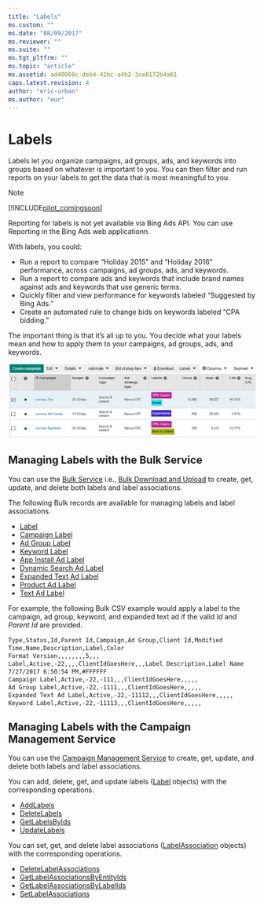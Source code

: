 ```yaml
---
title: "Labels"
ms.custom: ""
ms.date: "08/09/2017"
ms.reviewer: ""
ms.suite: ""
ms.tgt_pltfrm: ""
ms.topic: "article"
ms.assetid: ad40088c-deb4-41bc-a4b2-3ce0172b4a61
caps.latest.revision: 4
author: "eric-urban"
ms.author: "eur"
---
```

# Labels
Labels let you organize campaigns, ad groups, ads, and keywords into groups based on whatever is important to you. You can then filter and run reports on your labels to get the data that is most meaningful to you.

> [!NOTE]
> [!INCLUDE[pilot_comingsoon](../concepts/includes/pilot-comingsoon.md)]
> 
> Reporting for labels is not yet available via Bing Ads API. You can use Reporting in the Bing Ads web applicationn. 

With labels, you could:
* Run a report to compare “Holiday 2015” and “Holiday 2016” performance, across campaigns, ad groups, ads, and keywords.
* Run a report to compare ads and keywords that include brand names against ads and keywords that use generic terms.
* Quickly filter and view performance for keywords labeled “Suggested by Bing Ads.”
* Create an automated rule to change bids on keywords labeled “CPA bidding.”

The important thing is that it’s all up to you. You decide what your labels mean and how to apply them to your campaigns, ad groups, ads, and keywords.

![Labels in the Bing Ads Web Application](../concepts/media/labels-in-the-bing-ads-web-application.png)

## <a name="bulkservice"></a>Managing Labels with the Bulk Service
You can use the [Bulk Service](~/bulk-api/bulk-service-reference.md) i.e., [Bulk Download and Upload](../concepts/bulk-download-and-upload.md) to create, get, update, and delete both labels and label associations. 

The following Bulk records are available for managing labels and label associations. 

-   [Label](~/bulk-api/label.md)  
-   [Campaign Label](~/bulk-api/campaign-label.md)  
-   [Ad Group Label](~/bulk-api/ad-group-label.md)  
-   [Keyword Label](~/bulk-api/keyword-label.md)  
-   [App Install Ad Label](~/bulk-api/app-install-ad-label.md)  
-   [Dynamic Search Ad Label](~/bulk-api/dynamic-search-ad-label.md)  
-   [Expanded Text Ad Label](https://msdn.microsoft.com/library/bing-ads-bulk-exapanded-text-ad-label-record.aspx)  
-   [Product Ad Label](~/bulk-api/product-ad-label.md)  
-   [Text Ad Label](~/bulk-api/text-ad-label.md)  

For example, the following Bulk CSV example would apply a label to the campaign, ad group, keyword, and expanded text ad if the valid *Id* and *Parent Id* are provided. 

```csv
Type,Status,Id,Parent Id,Campaign,Ad Group,Client Id,Modified Time,Name,Description,Label,Color
Format Version,,,,,,,,5,,,
Label,Active,-22,,,,ClientIdGoesHere,,,Label Description,Label Name 7/27/2017 6:50:54 PM,#FFFFFF
Campaign Label,Active,-22,-111,,,ClientIdGoesHere,,,,,
Ad Group Label,Active,-22,-1111,,,ClientIdGoesHere,,,,,
Expanded Text Ad Label,Active,-22,-11112,,,ClientIdGoesHere,,,,,
Keyword Label,Active,-22,-11113,,,ClientIdGoesHere,,,,,
```

## <a name="campaignservice"></a>Managing Labels with the Campaign Management Service
You can use the [Campaign Management Service](~/campaign-api/campaign-management-service-reference.md) to create, get, update, and delete both labels and label associations. 

You can add, delete, get, and update labels ([Label](~/campaign-api/label-data-object.md) objects) with the corresponding operations.
-  [AddLabels](~/campaign-api/addlabels-service-operation.md)  
-  [DeleteLabels](~/campaign-api/deletelabels-service-operation.md)  
-  [GetLabelsByIds](~/campaign-api/getlabelsbyids-service-operation.md)  
-  [UpdateLabels](~/campaign-api/updatelabels-service-operation.md)  

You can set, get, and delete label associations ([LabelAssociation](~/campaign-api/labelassociation-data-object.md) objects) with the corresponding operations.
-  [DeleteLabelAssociations](~/campaign-api/deletelabelassociations-service-operation.md)  
-  [GetLabelAssociationsByEntityIds](~/campaign-api/getlabelassociationsbyentityids-service-operation.md)  
-  [GetLabelAssociationsByLabelIds](~/campaign-api/getlabelassociationsbylabelids-service-operation.md)  
-  [SetLabelAssociations](~/campaign-api/setlabelassociations-service-operation.md)  



